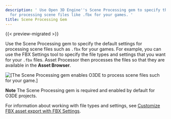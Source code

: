 ```yaml
---
description: ' Use Open 3D Engine''s Scene Processing gem to specify the default settings
  for processing scene files like .fbx for your games. '
title: Scene Processing Gem
---
```


{{< preview-migrated >}}

Use the Scene Processing gem to specify the default settings for processing scene files such as `.fbx` for your games\. For example, you can use the FBX Settings tool to specify the file types and settings that you want for your `.fbx` files\. Asset Processor then processes the files so that they are available in the **Asset Browser**\.

![\[The Scene Processing gem enables O3DE to process scene files such for your game.\]](/images/user-guide/gem-system-gem-sceneprocessing.png)

**Note**
The Scene Processing gem is required and enabled by default for O3DE projects\.

For information about working with file types and settings, see [Customize FBX asset export with FBX Settings](/docs/user-guide/features/assets/fbx-settings/intro.md)\.